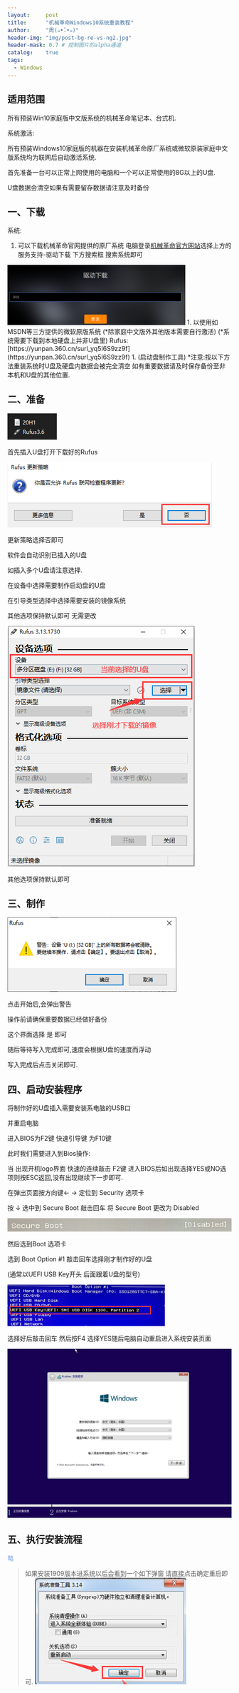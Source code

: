 ```yaml
---
layout:     post
title:      "机械革命Windows10系统重装教程"
author:     "周(๑•̌.•๑)"
header-img: "img/post-bg-re-vs-ng2.jpg"
header-mask: 0.7 # 控制图片的alpha通道
catalog:    true
tags:
  - Windows
---
```



## 适用范围

所有预装Win10家庭版中文版系统的机械革命笔记本、台式机.

系统激活:

所有预装Windows10家庭版的机器在安装机械革命原厂系统或微软原装家庭中文版系统均为联网后自动激活系统.

首先准备一台可以正常上网使用的电脑和一个可以正常使用的8G以上的U盘.

U盘数据会清空如果有需要留存数据请注意及时备份

## 一、下载

系统:



1. 可以下载机械革命官网提供的原厂系统
电脑登录[机械革命官方网站](http://www.mechrevo.com)选择上方的服务支持-驱动下载
下方搜索框 搜索系统即可
<img src="img/mechrevo-reinstall-system/1.png" width="400">
1. 以使用如MSDN等三方提供的微软原版系统
(*除家庭中文版外其他版本需要自行激活)
(*系统需要下载到本地硬盘上并非U盘里)
Rufus:[https://yunpan.360.cn/surl_yq5I6S9zz9f](https://yunpan.360.cn/surl_yq5I6S9zz9f)
1. (启动盘制作工具)
*注意:按以下方法重装系统时U盘及硬盘内数据会被完全清空
如有重要数据请及时保存备份至非本机和U盘的其他位置.

## 二、准备

![](img/mechrevo-reinstall-system/2.png)

首先插入U盘打开下载好的Rufus

![](img/mechrevo-reinstall-system/3.png)

更新策略选择否即可

软件会自动识别已插入的U盘

如插入多个U盘请注意选择.

在设备中选择需要制作启动盘的U盘

在引导类型选择中选择需要安装的镜像系统

其他选项保持默认即可 无需更改

![](img/mechrevo-reinstall-system/4.png)

其他选项保持默认即可

## 三、制作

![](img/mechrevo-reinstall-system/5.png)

点击开始后,会弹出警告

操作前请确保重要数据已经做好备份

这个界面选择 是 即可

随后等待写入完成即可,速度会根据U盘的速度而浮动

写入完成后点击关闭即可.

## 四、启动安装程序

将制作好的U盘插入需要安装系电脑的USB口

并重启电脑

进入BIOS为F2键 快速引导键 为F10键

此时我们需要进入到Bios操作:

当 出现开机logo界面 快速的连续敲击 F2键
进入BIOS后如出现选择YES或NO选项则按ESC返回,没有出现继续下一步即可.

在弹出页面按方向键← → 定位到 Security 选项卡

按 ↓ 选中到 Secure Boot 敲击回车 将 Secure Boot 更改为 Disabled

![](img/mechrevo-reinstall-system/6.png)

然后选到Boot 选项卡

选到 Boot Option #1 敲击回车选择刚才制作好的U盘

(通常以UEFI USB Key开头 后面跟着U盘的型号)

![](img/mechrevo-reinstall-system/7.png)

选择好后敲击回车 然后按F4 选择YES随后电脑自动重启进入系统安装页面

![](img/mechrevo-reinstall-system/8.png)



## 五、执行安装流程

<p style="color: #80a6eb;">略</p>



> 如果安装1909版本进系统以后会看到一个如下弹窗 请直接点击确定重启即可.
![](img/mechrevo-reinstall-system/9.png)
